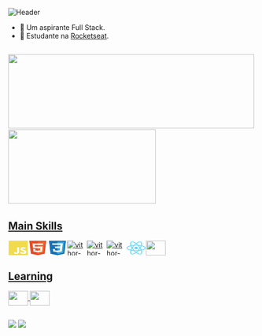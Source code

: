 ![Header](./your-header-image-name.png)

- 🔭 Um aspirante Full Stack.
- 🌱 Estudante na [Rocketseat](https://www.rocketseat.com.br).

##

<div aling="center">
  <a href="https://github.com/vithorDeveloper">
  <img height="150em" width="500em" src="https://github-readme-stats.vercel.app/api?username=vithorDeveloper&show_icons=true&theme=onedark&include_all_commits=true&count_private=true"/>
  <img height="150em" width="300em" src="https://github-readme-stats.vercel.app/api/top-langs/?username=vithorDeveloper&layout=compact&langs_count=7&theme=onedark"/>
</div>

  ##
  
  ## Main Skills
<div style="display: flex">
  <img align="center" alt="vithor-Js" height="30" width="40" src="https://raw.githubusercontent.com/devicons/devicon/master/icons/javascript/javascript-plain.svg">
  <img align="center" alt="vithor-HTML" height="30" width="40" src="https://raw.githubusercontent.com/devicons/devicon/master/icons/html5/html5-original.svg">
  <img align="center" alt="vithor-CSS" height="30" width="40" src="https://raw.githubusercontent.com/devicons/devicon/master/icons/css3/css3-original.svg">
  <img align="center" alt="vithor-CSS" height="30" width="40" src="https://cdn.jsdelivr.net/gh/devicons/devicon/icons/git/git-original.svg" />
  <img align="center" alt="vithor-CSS" height="30" width="40" src="https://cdn.jsdelivr.net/gh/devicons/devicon/icons/figma/figma-original.svg" />
  <img align="center" alt="vithor-Js" height="30" width="40" src="https://cdn.jsdelivr.net/gh/devicons/devicon/icons/nodejs/nodejs-original.svg" />
  <img align="center" alt="vithor-React" height="30" width="40" src="https://raw.githubusercontent.com/devicons/devicon/master/icons/react/react-original.svg">
  <img align="center" height="30" width="40" src="https://cdn.jsdelivr.net/gh/devicons/devicon/icons/sqlite/sqlite-original.svg" />
</div>

  ## Learning
  <div style:"display: flex">
  <img align="center" height="30" width="40" src="https://cdn.jsdelivr.net/gh/devicons/devicon/icons/typescript/typescript-original.svg" />
  <img align="center" height="30" width="40"src="https://cdn.jsdelivr.net/gh/devicons/devicon/icons/tailwindcss/tailwindcss-plain.svg" />
 </div>
  
##

<div>  
  <a href = "mailto:vitorsantosdev663@gmail.com"><img src="https://img.shields.io/badge/-Gmail-%23333?style=for-the-badge&logo=gmail&logoColor=white" target="_blank"></a>
  <a href="https://www.linkedin.com/in/vithor-santos/" target="_blank"><img src="https://img.shields.io/badge/-LinkedIn-%230077B5?style=for-the-badge&logo=linkedin&logoColor=white" target="_blank"></a> 
 
</div>
